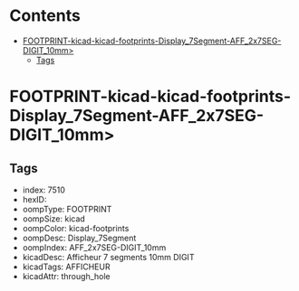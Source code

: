 



Contents
========

* [FOOTPRINT-kicad-kicad-footprints-Display_7Segment-AFF_2x7SEG-DIGIT_10mm>](#footprint-kicad-kicad-footprints-display_7segment-aff_2x7seg-digit_10mm)
	* [Tags](#tags)

# FOOTPRINT-kicad-kicad-footprints-Display_7Segment-AFF_2x7SEG-DIGIT_10mm>

## Tags

- index: 7510
- hexID: 
- oompType: FOOTPRINT
- oompSize: kicad
- oompColor: kicad-footprints
- oompDesc: Display_7Segment
- oompIndex: AFF_2x7SEG-DIGIT_10mm
- kicadDesc: Afficheur 7 segments 10mm DIGIT
- kicadTags: AFFICHEUR
- kicadAttr: through_hole
